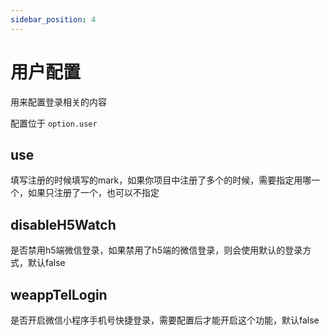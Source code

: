 ```yaml
---
sidebar_position: 4
---
```


# 用户配置

用来配置登录相关的内容

配置位于 `option.user`

## use

填写注册的时候填写的mark，如果你项目中注册了多个的时候，需要指定用哪一个，如果只注册了一个，也可以不指定

## disableH5Watch

是否禁用h5端微信登录，如果禁用了h5端的微信登录，则会使用默认的登录方式，默认false

## weappTelLogin

是否开启微信小程序手机号快捷登录，需要配置后才能开启这个功能，默认false
